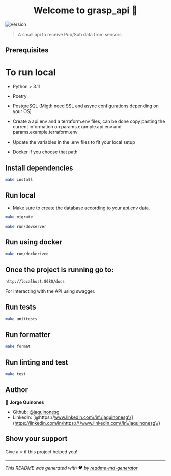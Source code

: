 <h1 align="center">Welcome to grasp_api 👋</h1>
<p>
  <img alt="Version" src="https://img.shields.io/badge/version-0.1-blue.svg?cacheSeconds=2592000" />
</p>

> A small api to receive Pub/Sub data from sensors

## Prerequisites
# To run local
* Python > 3.11
* Poetry
* PostgreSQL (Migth need SSL and async configurations depending on your OS)
* Create a api.env and a terraform.env files, can be done copy pasting the current information on params.example.api.env and params.example.terraform.env
* Update the variables in the .env files to fit your local setup

* Docker if you choose that path

## Install dependencies
```sh
make install
```

## Run local

* Make sure to create the database according to your api.env data.

```sh
make migrate
```

```sh
make run/devserver
```

## Run using docker
```sh
make run/dockerized
```

## Once the project is running go to:
```sh
http://localhost:8080/docs
```
For interacting with the API using swagger.

## Run tests

```sh
make unittests
```


## Run formatter

```sh
make format
```


## Run linting and test

```sh
make test
```



## Author

👤 **Jorge Quinones**

* Github: [@jaquinonesg](https://github.com/jaquinonesg)
* LinkedIn: [@https:\/\/www.linkedin.com\/in\/jaquinonesg\/](https://linkedin.com/in/https:\/\/www.linkedin.com\/in\/jaquinonesg\/)

## Show your support

Give a ⭐️ if this project helped you!

***
_This README was generated with ❤️ by [readme-md-generator](https://github.com/kefranabg/readme-md-generator)_
